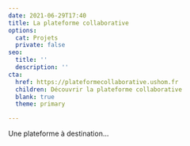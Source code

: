 ```yaml
---
date: 2021-06-29T17:40
title: La plateforme collaborative
options:
  cat: Projets
  private: false
seo:
  title: ''
  description: ''
cta:
  href: https://plateformecollaborative.ushom.fr
  children: Découvrir la plateforme collaborative
  blank: true
  theme: primary

---
```

Une plateforme à destination...
